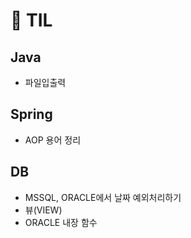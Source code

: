 # :seedling: TIL 

## Java
- 파일입출력

## Spring
- AOP 용어 정리

## DB
- MSSQL, ORACLE에서 날짜 예외처리하기
- 뷰(VIEW)
- ORACLE 내장 함수


